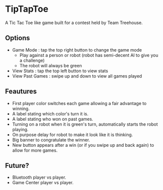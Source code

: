 TipTapToe
=========

A Tic Tac Toe like game built for a contest held by Team Treehouse.

## Options

- Game Mode : tap the top right button to change the game mode
  - Play against a person or robot (robot has semi-decent AI to give you a challenge)
  - The robot will always be green
- View Stats : tap the top left button to view stats
- View Past Games : swipe up and down to view all games played

## Feautures

- First player color switches each game allowing a fair advantage to winning.
- A label stating which color's turn it is.
- A label stating who won on past games.
- Turning on a robot when it is green's turn, automatically starts the robot playing.
- On purpose delay for robot to make it look like it is thinking.
- Big banner to congratulate the winner.
- New button appears after a win (or if you swipe up and back again) to allow for more games.

## Future?

- Bluetooth player vs player.
- Game Center player vs player.

